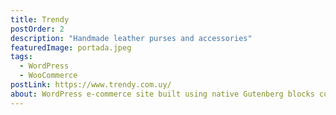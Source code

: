 ```yaml
---
title: Trendy
postOrder: 2
description: "Handmade leather purses and accessories"
featuredImage: portada.jpeg
tags:
  - WordPress
  - WooCommerce
postLink: https://www.trendy.com.uy/
about: WordPress e-commerce site built using native Gutenberg blocks combined with custom CSS
---
```

